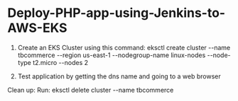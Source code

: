 # Deploy-PHP-app-using-Jenkins-to-AWS-EKS
1. Create an EKS Cluster using this command:
eksctl create cluster --name tbcommerce --region us-east-1 --nodegroup-name linux-nodes --node-type t2.micro --nodes 2



2. Test application by getting the dns name and going to a web browser

Clean up: Run: eksctl delete cluster --name tbcommerce